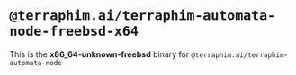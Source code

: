 # `@terraphim.ai/terraphim-automata-node-freebsd-x64`

This is the **x86_64-unknown-freebsd** binary for `@terraphim.ai/terraphim-automata-node`
